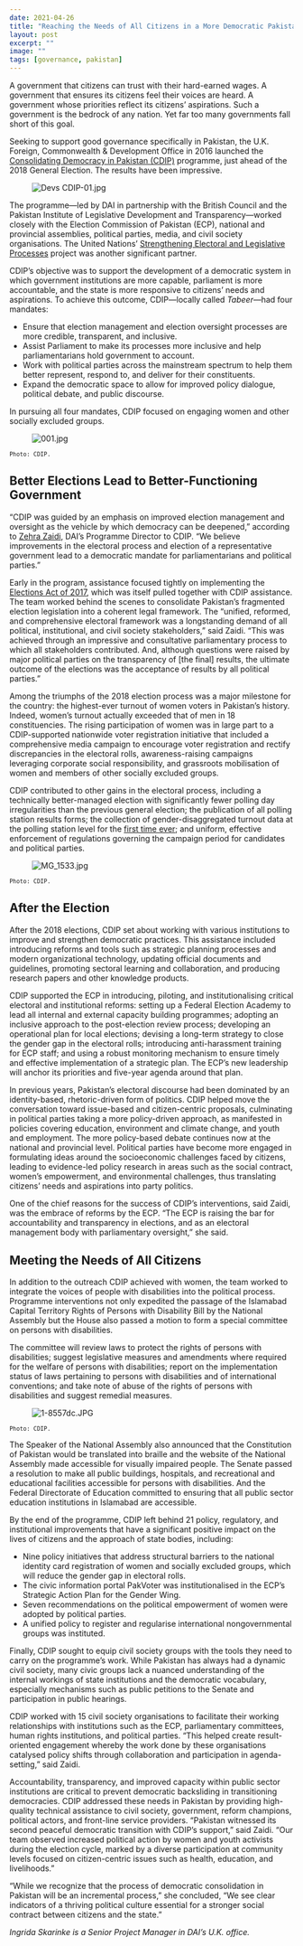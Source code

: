 ```yaml
---
date: 2021-04-26
title: "Reaching the Needs of All Citizens in a More Democratic Pakistan"
layout: post
excerpt: ""
image: ""
tags: [governance, pakistan]
---
```

<p>A government that citizens can trust with their hard-earned wages. A government that ensures its citizens feel their voices are heard. A government whose priorities reflect its citizens’ aspirations. Such a government is the bedrock of any nation. Yet far too many governments fall short of this goal.</p><p>Seeking to support good governance specifically in Pakistan, the U.K. Foreign, Commonwealth &amp; Development Office in 2016 launched the <a href="https://www.dai.com/our-work/projects/pakistan-consolidating-democracy-in-pakistan-cdip">Consolidating Democracy in Pakistan (CDIP)</a> programme, just ahead of the 2018 General Election. The results have been impressive.</p><figure class="kg-card kg-image-card"><img src="https://pubs.ghost.io/uploads/Devs%20CDIP-01.jpg" class="kg-image" alt="Devs CDIP-01.jpg" loading="lazy"></figure><p>The programme—led by DAI in partnership with the British Council and the Pakistan Institute of Legislative Development and Transparency—worked closely with the Election Commission of Pakistan (ECP), national and provincial assemblies, political parties, media, and civil society organisations. The United Nations’ <a href="https://www.pk.undp.org/content/pakistan/en/home/projects/strengthening-electoral-and-legislative-processes.html">Strengthening Electoral and Legislative Processes</a> project was another significant partner.</p><p>CDIP’s objective was to support the development of a democratic system in which government institutions are more capable, parliament is more accountable, and the state is more responsive to citizens’ needs and aspirations. To achieve this outcome, CDIP—locally called <em>Tabeer</em>—had four mandates:</p><ul><li>Ensure that election management and election oversight processes are more credible, transparent, and inclusive.</li><li>Assist Parliament to make its processes more inclusive and help parliamentarians hold government to account.</li><li>Work with political parties across the mainstream spectrum to help them better represent, respond to, and deliver for their constituents.</li><li>Expand the democratic space to allow for improved policy dialogue, political debate, and public discourse.</li></ul><p>In pursuing all four mandates, CDIP focused on engaging women and other socially excluded groups.</p><figure class="kg-card kg-image-card"><img src="https://pubs.ghost.io/uploads/001.jpg" class="kg-image" alt="001.jpg" loading="lazy"></figure><p><code><code>Photo: CDIP.</code></code></p><h2 id="better-elections-lead-to-better-functioning-government">Better Elections Lead to Better-Functioning Government</h2><p>“CDIP was guided by an emphasis on improved election management and oversight as the vehicle by which democracy can be deepened,” according to <a href="https://www.dai.com/who-we-are/our-team/zehra-zaidi">Zehra Zaidi</a>, DAI’s Programme Director to CDIP. “We believe improvements in the electoral process and election of a representative government lead to a democratic mandate for parliamentarians and political parties.”</p><p>Early in the program, assistance focused tightly on implementing the <a href="https://www.ecp.gov.pk/frmGenericPage.aspx?PageID=3111">Elections Act of 2017</a>, which was itself pulled together with CDIP assistance. The team worked behind the scenes to consolidate Pakistan’s fragmented election legislation into a coherent legal framework. The “unified, reformed, and comprehensive electoral framework was a longstanding demand of all political, institutional, and civil society stakeholders,” said Zaidi. “This was achieved through an impressive and consultative parliamentary process to which all stakeholders contributed. And, although questions were raised by major political parties on the transparency of [the final] results, the ultimate outcome of the elections was the acceptance of results by all political parties.”</p><p>Among the triumphs of the 2018 election process was a major milestone for the country: the highest-ever turnout of women voters in Pakistan’s history. Indeed, women’s turnout actually exceeded that of men in 18 constituencies. The rising participation of women was in large part to a CDIP-supported nationwide voter registration initiative that included a comprehensive media campaign to encourage voter registration and rectify discrepancies in the electoral rolls, awareness-raising campaigns leveraging corporate social responsibility, and grassroots mobilisation of women and members of other socially excluded groups.</p><p>CDIP contributed to other gains in the electoral process, including a technically better-managed election with significantly fewer polling day irregularities than the previous general election; the publication of all polling station results forms; the collection of gender-disaggregated turnout data at the polling station level for the <a href="https://fafen.org/fafens-analysis-of-voter-turnout-in-ge-2018/">first time ever</a>; and uniform, effective enforcement of regulations governing the campaign period for candidates and political parties.</p><figure class="kg-card kg-image-card"><img src="https://pubs.ghost.io/uploads/MG_1533.jpg" class="kg-image" alt="MG_1533.jpg" loading="lazy"></figure><p><code><code>Photo: CDIP.</code></code></p><h2 id="after-the-election">After the Election</h2><p>After the 2018 elections, CDIP set about working with various institutions to improve and strengthen democratic practices. This assistance included introducing reforms and tools such as strategic planning processes and modern organizational technology, updating official documents and guidelines, promoting sectoral learning and collaboration, and producing research papers and other knowledge products.</p><p>CDIP supported the ECP in introducing, piloting, and institutionalising critical electoral and institutional reforms: setting up a Federal Election Academy to lead all internal and external capacity building programmes; adopting an inclusive approach to the post-election review process; developing an operational plan for local elections; devising a long-term strategy to close the gender gap in the electoral rolls; introducing anti-harassment training for ECP staff; and using a robust monitoring mechanism to ensure timely and effective implementation of a strategic plan. The ECP’s new leadership will anchor its priorities and five-year agenda around that plan.</p><p>In previous years, Pakistan’s electoral discourse had been dominated by an identity-based, rhetoric-driven form of politics. CDIP helped move the conversation toward issue-based and citizen-centric proposals, culminating in political parties taking a more policy-driven approach, as manifested in policies covering education, environment and climate change, and youth and employment. The more policy-based debate continues now at the national and provincial level. Political parties have become more engaged in formulating ideas around the socioeconomic challenges faced by citizens, leading to evidence-led policy research in areas such as the social contract, women’s empowerment, and environmental challenges, thus translating citizens’ needs and aspirations into party politics.</p><p>One of the chief reasons for the success of CDIP’s interventions, said Zaidi, was the embrace of reforms by the ECP. “The ECP is raising the bar for accountability and transparency in elections, and as an electoral management body with parliamentary oversight,” she said.</p><h2 id="meeting-the-needs-of-all-citizens">Meeting the Needs of All Citizens</h2><p>In addition to the outreach CDIP achieved with women, the team worked to integrate the voices of people with disabilities into the political process. Programme interventions not only expedited the passage of the Islamabad Capital Territory Rights of Persons with Disability Bill by the National Assembly but the House also passed a motion to form a special committee on persons with disabilities.</p><p>The committee will review laws to protect the rights of persons with disabilities; suggest legislative measures and amendments where required for the welfare of persons with disabilities; report on the implementation status of laws pertaining to persons with disabilities and of international conventions; and take note of abuse of the rights of persons with disabilities and suggest remedial measures.</p><figure class="kg-card kg-image-card"><img src="https://pubs.ghost.io/uploads/1-8557dc.JPG" class="kg-image" alt="1-8557dc.JPG" loading="lazy"></figure><p><code><code>Photo: CDIP.</code></code></p><p>The Speaker of the National Assembly also announced that the Constitution of Pakistan would be translated into braille and the website of the National Assembly made accessible for visually impaired people. The Senate passed a resolution to make all public buildings, hospitals, and recreational and educational facilities accessible for persons with disabilities. And the Federal Directorate of Education committed to ensuring that all public sector education institutions in Islamabad are accessible.</p><p>By the end of the programme, CDIP left behind 21 policy, regulatory, and institutional improvements that have a significant positive impact on the lives of citizens and the approach of state bodies, including:</p><ul><li>Nine policy initiatives that address structural barriers to the national identity card registration of women and socially excluded groups, which will reduce the gender gap in electoral rolls.</li><li>The civic information portal PakVoter was institutionalised in the ECP’s Strategic Action Plan for the Gender Wing.</li><li>Seven recommendations on the political empowerment of women were adopted by political parties.</li><li>A unified policy to register and regularise international nongovernmental groups was instituted.</li></ul><p>Finally, CDIP sought to equip civil society groups with the tools they need to carry on the programme’s work. While Pakistan has always had a dynamic civil society, many civic groups lack a nuanced understanding of the internal workings of state institutions and the democratic vocabulary, especially mechanisms such as public petitions to the Senate and participation in public hearings.</p><p>CDIP worked with 15 civil society organisations to facilitate their working relationships with institutions such as the ECP, parliamentary committees, human rights institutions, and political parties. “This helped create result-oriented engagement whereby the work done by these organisations catalysed policy shifts through collaboration and participation in agenda-setting,” said Zaidi.</p><p>Accountability, transparency, and improved capacity within public sector institutions are critical to prevent democratic backsliding in transitioning democracies. CDIP addressed these needs in Pakistan by providing high-quality technical assistance to civil society, government, reform champions, political actors, and front-line service providers. “Pakistan witnessed its second peaceful democratic transition with CDIP’s support,” said Zaidi. “Our team observed increased political action by women and youth activists during the election cycle, marked by a diverse participation at community levels focused on citizen-centric issues such as health, education, and livelihoods.”</p><p>“While we recognize that the process of democratic consolidation in Pakistan will be an incremental process,” she concluded, “We see clear indicators of a thriving political culture essential for a stronger social contract between citizens and the state.”</p><p><em>Ingrida Skarinke is a Senior Project Manager in DAI’s U.K. office.</em></p>
  